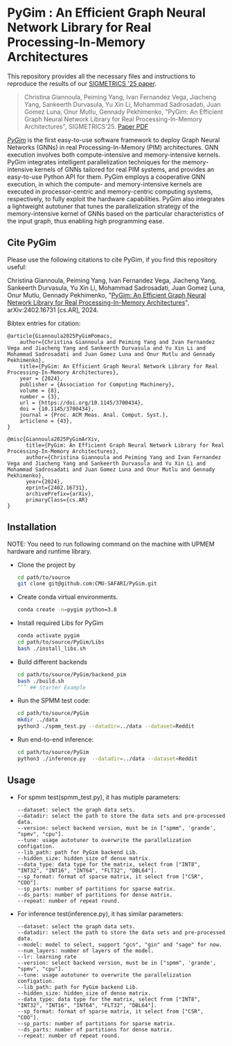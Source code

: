 # PyGim : An Efficient Graph Neural Network Library for Real Processing-In-Memory Architectures

This repository provides all the necessary files and instructions to reproduce the results of our [SIGMETRICS '25 paper](https://arxiv.org/abs/2402.16731).

> Christina Giannoula, Peiming Yang, Ivan Fernandez Vega, Jiacheng Yang, Sankeerth Durvasula, Yu Xin Li, Mohammad Sadrosadati, Juan Gomez Luna, Onur Mutlu, Gennady Pekhimenko, "PyGim: An Efficient Graph Neural Network Library for Real Processing-In-Memory Architectures", SIGMETRICS'25. [Paper PDF](https://arxiv.org/abs/2402.16731.pdf)

[<i>PyGim</i>](https://arxiv.org/abs/2402.16731.pdf) is the first easy-to-use software framework to deploy Graph Neural Networks (GNNs) in real Processing-In-Memory (PIM) architectures. GNN execution involves both compute-intensive and memory-intensive kernels. PyGim integrates intelligent parallelization techniques for the memory-intensive kernels of GNNs tailored for real PIM systems, and provides an easy-to-use Python API for them. PyGim employs a cooperative GNN execution, in which the compute- and memory-intensive kernels are executed in processor-centric and memory-centric computing systems, respectively, to fully exploit the hardware capabilities. PyGim also integrates a lightweight autotuner that tunes the parallelization strategy of the memory-intensive kernel of GNNs based on the particular characteristics of the input graph, thus enabling high programming ease. 


## Cite PyGim

Please use the following citations to cite PyGim, if you find this repository useful:

Christina Giannoula, Peiming Yang, Ivan Fernandez Vega, Jiacheng Yang, Sankeerth Durvasula, Yu Xin Li, Mohammad Sadrosadati, Juan Gomez Luna, Onur Mutlu, Gennady Pekhimenko, "[PyGim: An Efficient Graph Neural Network Library for Real Processing-In-Memory Architectures](https://arxiv.org/pdf/2402.16731.pdf)", arXiv:2402.16731 [cs.AR], 2024.


Bibtex entries for citation:
```
@article{Giannoula2025PyGimPomacs,
	author={Christina Giannoula and Peiming Yang and Ivan Fernandez Vega and Jiacheng Yang and Sankeerth Durvasula and Yu Xin Li and Mohammad Sadrosadati and Juan Gomez Luna and Onur Mutlu and Gennady Pekhimenko},
	title={PyGim: An Efficient Graph Neural Network Library for Real Processing-In-Memory Architectures}, 
	year = {2024},
	publisher = {Association for Computing Machinery},
	volume = {8},
	number = {3},
	url = {https://doi.org/10.1145/3700434},
	doi = {10.1145/3700434},
	journal = {Proc. ACM Meas. Anal. Comput. Syst.},
	articleno = {43},
}
```

```
@misc{Giannoula2025PyGimArXiv,
	  title={PyGim: An Efficient Graph Neural Network Library for Real Processing-In-Memory Architectures}, 
	  author={Christina Giannoula and Peiming Yang and Ivan Fernandez Vega and Jiacheng Yang and Sankeerth Durvasula and Yu Xin Li and Mohammad Sadrosadati and Juan Gomez Luna and Onur Mutlu and Gennady Pekhimenko},
      year={2024},
      eprint={2402.16731},
      archivePrefix={arXiv},
      primaryClass={cs.AR}
}
```

## Installation
NOTE: You need to run following command on the machine with UPMEM hardware and runtime library.

- Clone the project by
  ```Bash
  cd path/to/source
  git clone git@github.com:CMU-SAFARI/PyGim.git 
  ```
- Create conda virtual environments.
  ```Bash
  conda create -n=pygim python=3.8
  ```
- Install required Libs for PyGim
  ```Bash
  conda activate pygim
  cd path/to/source/PyGim/Libs
  bash ./install_libs.sh
  ```

- Build different backends
   ```Bash
  cd path/to/source/PyGim/backend_pim
  bash ./build.sh
  ``` ## Starter Example
- Run the SPMM test code:
  ```Bash
  cd path/to/source/PyGim
  mkdir ../data
  python3 ./spmm_test.py --datadir=../data --dataset=Reddit
  ```
- Run end-to-end inference:
  ```Bash
  cd path/to/source/PyGim
  python3 ./inference.py  --datadir=../data --dataset=Reddit
  ```

## Usage
- For spmm test(spmm_test.py), it has mutiple parameters:
    ```
    --dataset: select the graph data sets.
    --datadir: select the path to store the data sets and pre-processed data.
    --version: select backend version, must be in ["spmm", 'grande', "spmv", "cpu"].
    --tune: usage autotuner to overwrite the parallelization configation.
    --lib_path: path for PyGim backend Lib.
    --hidden_size: hidden_size of dense matrix.
    --data_type: data type for the matrix, select from ["INT8", "INT32", "INT16", "INT64", "FLT32", "DBL64"].
    --sp_format: format of sparse matrix, it select from ["CSR", "COO"].
    --sp_parts: number of partitions for sparse matrix.
    --ds_parts: number of partitions for dense matrix.
    --repeat: number of repeat round.
    ```
- For inference test(inference.py), it has similar parameters:

    ```
    --dataset: select the graph data sets.
    --datadir: select the path to store the data sets and pre-processed data.
    --model: model to select, support "gcn", "gin" and "sage" for now.
    --num_layers: number of layers of the model.
    --lr: learning rate
    --version: select backend version, must be in ["spmm", 'grande', "spmv", "cpu"].
    --tune: usage autotuner to overwrite the parallelization configation.
    --lib_path: path for PyGim backend Lib.
    --hidden_size: hidden_size of dense matrix.
    --data_type: data type for the matrix, select from ["INT8", "INT32", "INT16", "INT64", "FLT32", "DBL64"].
    --sp_format: format of sparse matrix, it select from ["CSR", "COO"].
    --sp_parts: number of partitions for sparse matrix.
    --ds_parts: number of partitions for dense matrix.
    --repeat: number of repeat round.
    ```
